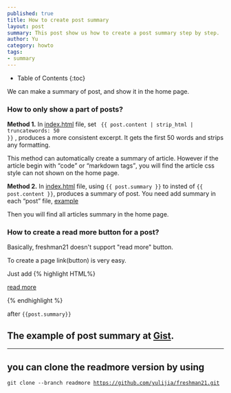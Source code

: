 ```yaml
---
published: true
title: How to create post summary
layout: post
summary: This post show us how to create a post summary step by step. 
author: Yu 
category: howto
tags:
- summary
---
```


* Table of Contents
{:toc}

We can make a summary of post, and show it in the home page.

### How to only show a part of posts?


**Method 1.** In [index.html](https://github.com/yulijia/freshman21/blob/master/index.html) file, set <code> \{\{ post.content | strip_html | truncatewords: 50 \}\}</code> , produces a more consistent excerpt. It gets the first 50 words and strips any formatting.

This method can automatically create a summary of article. However if the article begin with <q>code</q> or <q>markdown tags</q>, you will find the article css style can not shown on the home page.

**Method 2.** In [index.html](https://github.com/yulijia/freshman21/blob/master/index.html) file, using <code>\{\{ post.summary \}\}</code> to insted of <code>\{\{ post.content \}\}</code>, produces a summary of post. You need add summary in each <q>post</q> file, [example](https://gist.github.com/yulijia/2f865b78a28bfe9e0a81#file-a-article-post-with-summary)

Then you will find all articles summary in the home page.




### How to create a read more button for a post? 


Basically, freshman21 doesn't support "read more" button.

To create a page link(button) is very easy.

Just add 
{% highlight HTML%}
 <p><a href="\{\{ post.url | prepend: site.baseurl \}\}">read more</a></p> 
{% endhighlight %}

after <code>\{\{post.summary\}\}</code>

## The example of post summary at [Gist](https://gist.github.com/yulijia/2f865b78a28bfe9e0a81).

-----

## you can clone the readmore version by using

<code>git clone --branch readmore https://github.com/yulijia/freshman21.git</code>
